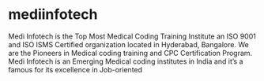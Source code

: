 # mediinfotech
Medi Infotech is the Top Most Medical Coding Training Institute an ISO 9001 and ISO ISMS Certified organization located in Hyderabad, Bangalore. We are the Pioneers in Medical coding training and CPC Certification Program. Medi Infotech is an Emerging  Medical coding institutes in India and it’s a famous for its excellence in Job-oriented
